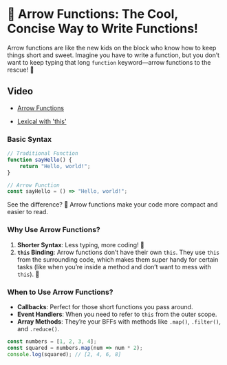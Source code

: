 # 🎯 Arrow Functions: The Cool, Concise Way to Write Functions!

Arrow functions are like the new kids on the block who know how to keep things short and sweet. Imagine you have to write a function, but you don’t want to keep typing that long `function` keyword—arrow functions to the rescue! 🏹

## Video

- [Arrow Functions](https://youtu.be/4N-L3Mmzu0Y?feature=shared)

- [Lexical with 'this'](https://youtu.be/0T5M3agKEnk?feature=shared)

### Basic Syntax

```javascript
// Traditional Function
function sayHello() {
    return "Hello, world!";
}

// Arrow Function
const sayHello = () => "Hello, world!";
```

See the difference? 👀 Arrow functions make your code more compact and easier to read.

### Why Use Arrow Functions?

1. **Shorter Syntax**: Less typing, more coding! 🎉
2. **`this` Binding**: Arrow functions don’t have their own `this`. They use `this` from the surrounding code, which makes them super handy for certain tasks (like when you’re inside a method and don’t want to mess with `this`). 💪

### When to Use Arrow Functions?

- **Callbacks**: Perfect for those short functions you pass around.
- **Event Handlers**: When you need to refer to `this` from the outer scope.
- **Array Methods**: They’re your BFFs with methods like `.map()`, `.filter()`, and `.reduce()`.

```javascript
const numbers = [1, 2, 3, 4];
const squared = numbers.map(num => num * 2);
console.log(squared); // [2, 4, 6, 8]
```
